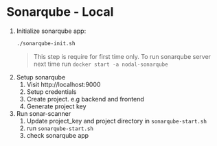 # Sonarqube - Local

1. Initialize sonarqube app:
   ```bash
   ./sonarqube-init.sh
   ```
   > This step is require for first time only. To run sonarqube server next time run `docker start -a nodal-sonarqube`
2. Setup sonarqube
   1. Visit http://localhost:9000
   2. Setup credentials
   3. Create project. e.g backend and frontend
   4. Generate project key
3. Run sonar-scanner
   1. Update project_key and project directory in `sonarqube-start.sh`
   2. run `sonarqube-start.sh`
   3. check sonarqube app
